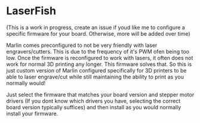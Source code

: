 # LaserFish

(This is a work in progress, create an issue if youd like me to configure a specific firmware for your board. Otherwise, more will be added over time)

Marlin comes preconfigured to not be very friendly with laser engravers/cutters. This is due to the frequency of it's PWM ofen being too low. Once the firmware is reconfigured to work with lasers, it often does not work for normal 3D printing any longer. This firmware solves that. So this is just custom version of Marlin configured specifically for 3D printers to be able to laser engrave/cut while still maintaining the ability to print as you normally would!

Just select the firmware that matches your board version and stepper motor drivers (If you dont know which drivers you have, selecting the correct board version typically suffices) and then install as you would normally install your firmware.
